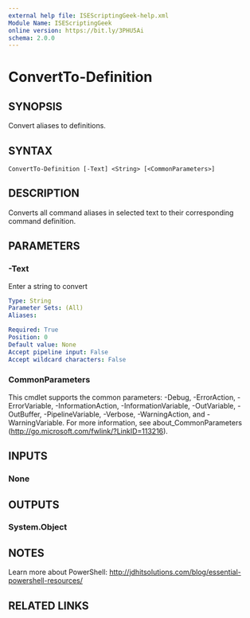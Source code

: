 ```yaml
---
external help file: ISEScriptingGeek-help.xml
Module Name: ISEScriptingGeek
online version: https://bit.ly/3PHU5Ai
schema: 2.0.0
---
```


# ConvertTo-Definition

## SYNOPSIS

Convert aliases to definitions.

## SYNTAX

```
ConvertTo-Definition [-Text] <String> [<CommonParameters>]
```

## DESCRIPTION

Converts all command aliases in selected text to their corresponding command definition.

## PARAMETERS

### -Text

Enter a string to convert

```yaml
Type: String
Parameter Sets: (All)
Aliases:

Required: True
Position: 0
Default value: None
Accept pipeline input: False
Accept wildcard characters: False
```

### CommonParameters

This cmdlet supports the common parameters: -Debug, -ErrorAction, -ErrorVariable, -InformationAction, -InformationVariable, -OutVariable, -OutBuffer, -PipelineVariable, -Verbose, -WarningAction, and -WarningVariable.
For more information, see about_CommonParameters (http://go.microsoft.com/fwlink/?LinkID=113216).

## INPUTS

### None

## OUTPUTS

### System.Object

## NOTES

Learn more about PowerShell: http://jdhitsolutions.com/blog/essential-powershell-resources/

## RELATED LINKS

